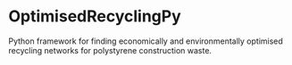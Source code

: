# OptimisedRecyclingPy
Python framework for finding economically and environmentally optimised recycling networks for polystyrene construction waste.
